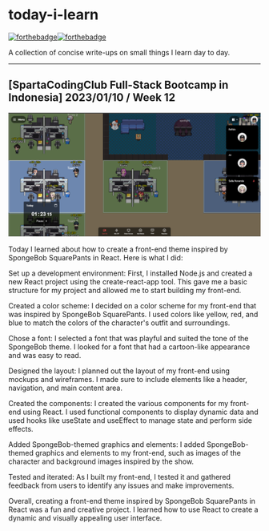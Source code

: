# today-i-learn

[![forthebadge](https://forthebadge.com/images/badges/built-with-love.svg)](https://wajahatkarim.com)[![forthebadge](https://forthebadge.com/images/badges/makes-people-smile.svg)](https://wajahatkarim.com)

A collection of concise write-ups on small things I learn day to day.

---

## [SpartaCodingClub Full-Stack Bootcamp in Indonesia] 2023/01/10 / Week 12

![image](/images/60.png)

Today I learned about how to create a front-end theme inspired by SpongeBob SquarePants in React. Here is what I did:

Set up a development environment: First, I installed Node.js and created a new React project using the create-react-app tool. This gave me a basic structure for my project and allowed me to start building my front-end.

Created a color scheme: I decided on a color scheme for my front-end that was inspired by SpongeBob SquarePants. I used colors like yellow, red, and blue to match the colors of the character's outfit and surroundings.

Chose a font: I selected a font that was playful and suited the tone of the SpongeBob theme. I looked for a font that had a cartoon-like appearance and was easy to read.

Designed the layout: I planned out the layout of my front-end using mockups and wireframes. I made sure to include elements like a header, navigation, and main content area.

Created the components: I created the various components for my front-end using React. I used functional components to display dynamic data and used hooks like useState and useEffect to manage state and perform side effects.

Added SpongeBob-themed graphics and elements: I added SpongeBob-themed graphics and elements to my front-end, such as images of the character and background images inspired by the show.

Tested and iterated: As I built my front-end, I tested it and gathered feedback from users to identify any issues and make improvements.

Overall, creating a front-end theme inspired by SpongeBob SquarePants in React was a fun and creative project. I learned how to use React to create a dynamic and visually appealing user interface.
